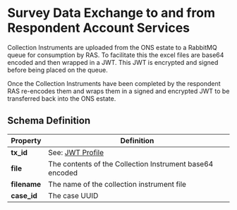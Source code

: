 # Survey Data Exchange to and from Respondent Account Services

Collection Instruments are uploaded from the ONS estate to a RabbitMQ
queue for consumption by RAS. To facilitate this the excel files are
base64 encoded and then wrapped in a JWT. This JWT is encrypted and
signed before being placed on the queue.

Once the Collection Instruments have been completed by the respondent
RAS re-encodes them and wraps them in a signed and encrypted JWT to be
transferred back into the ONS estate.

## Schema Definition

| **Property** | **Definition**                                           |
| ------------ | -------------------------------------------------------- |
| **tx_id**    | See: [JWT Profile][jwt_profile]                          |
| **file**     | The contents of the Collection Instrument base64 encoded |
| **filename** | The name of the collection instrument file               |
| **case_id**  | The case UUID                                            |

[jwt_profile]: jwt_profile.md "JWT Profile Definition"
